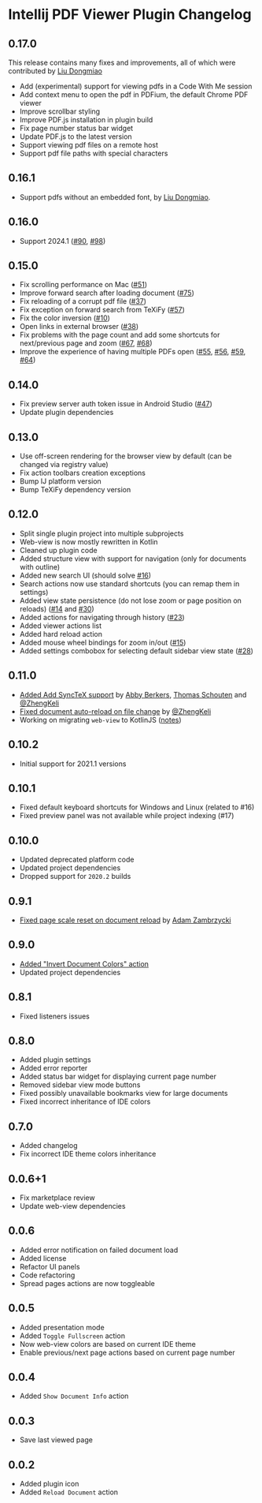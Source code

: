 # Intellij PDF Viewer Plugin Changelog

## 0.17.0
This release contains many fixes and improvements, all of which were contributed by [Liu Dongmiao](https://github.com/liudongmiao)

- Add (experimental) support for viewing pdfs in a Code With Me session
- Add context menu to open the pdf in PDFium, the default Chrome PDF viewer
- Improve scrollbar styling
- Improve PDF.js installation in plugin build
- Fix page number status bar widget
- Update PDF.js to the latest version
- Support viewing pdf files on a remote host
- Support pdf file paths with special characters

## 0.16.1
- Support pdfs without an embedded font, by [Liu Dongmiao](https://github.com/liudongmiao).

## 0.16.0
- Support 2024.1 ([#90](https://github.com/FirstTimeInForever/intellij-pdf-viewer/issues/90), [#98](https://github.com/FirstTimeInForever/intellij-pdf-viewer/issues/98))

## 0.15.0
- Fix scrolling performance on Mac ([#51](https://github.com/FirstTimeInForever/intellij-pdf-viewer/issues/51))
- Improve forward search after loading document ([#75](https://github.com/FirstTimeInForever/intellij-pdf-viewer/issues/75))
- Fix reloading of a corrupt pdf file ([#37](https://github.com/FirstTimeInForever/intellij-pdf-viewer/issues/37))
- Fix exception on forward search from TeXiFy ([#57](https://github.com/FirstTimeInForever/intellij-pdf-viewer/issues/57))
- Fix the color inversion ([#10](https://github.com/FirstTimeInForever/intellij-pdf-viewer/issues/10))
- Open links in external browser ([#38](https://github.com/FirstTimeInForever/intellij-pdf-viewer/issues/38))
- Fix problems with the page count and add some shortcuts for next/previous page and zoom ([#67](https://github.com/FirstTimeInForever/intellij-pdf-viewer/issues/67), [#68](https://github.com/FirstTimeInForever/intellij-pdf-viewer/issues/68))
- Improve the experience of having multiple PDFs open ([#55](https://github.com/FirstTimeInForever/intellij-pdf-viewer/issues/55), [#56](https://github.com/FirstTimeInForever/intellij-pdf-viewer/issues/56), [#59](https://github.com/FirstTimeInForever/intellij-pdf-viewer/issues/59), [#64](https://github.com/FirstTimeInForever/intellij-pdf-viewer/issues/64))

## 0.14.0
- Fix preview server auth token issue in Android Studio ([#47](https://github.com/FirstTimeInForever/intellij-pdf-viewer/issues/47))
- Update plugin dependencies

## 0.13.0
- Use off-screen rendering for the browser view by default (can be changed via registry value)
- Fix action toolbars creation exceptions
- Bump IJ platform version
- Bump TeXiFy dependency version

## 0.12.0
- Split single plugin project into multiple subprojects
- Web-view is now mostly rewritten in Kotlin
- Cleaned up plugin code
- Added structure view with support for navigation (only for documents with outline)
- Added new search UI (should solve [#16](https://github.com/FirstTimeInForever/intellij-pdf-viewer/issues/16))
- Search actions now use standard shortcuts (you can remap them in settings)
- Added view state persistence (do not lose zoom or page position on reloads) ([#14](https://github.com/FirstTimeInForever/intellij-pdf-viewer/issues/14) and [#30](https://github.com/FirstTimeInForever/intellij-pdf-viewer/issues/30))
- Added actions for navigating through history ([#23](https://github.com/FirstTimeInForever/intellij-pdf-viewer/issues/23))
- Added viewer actions list
- Added hard reload action
- Added mouse wheel bindings for zoom in/out ([#15](https://github.com/FirstTimeInForever/intellij-pdf-viewer/issues/15))
- Added settings combobox for selecting default sidebar view state ([#28](https://github.com/FirstTimeInForever/intellij-pdf-viewer/issues/28))

## 0.11.0
- [Added Add SyncTeX support](https://github.com/FirstTimeInForever/intellij-pdf-viewer/pull/24) by [
  Abby Berkers](https://github.com/slideclimb), [Thomas Schouten](https://github.com/PHPirates) and [@ZhengKeli](https://github.com/ZhengKeli)
- [Fixed document auto-reload on file change](https://github.com/FirstTimeInForever/intellij-pdf-viewer/pull/22) by [@ZhengKeli](https://github.com/ZhengKeli)
- Working on migrating `web-view` to KotlinJS ([notes](https://github.com/FirstTimeInForever/intellij-pdf-viewer/wiki/Moving-web-view-to-KotlinJS))

## 0.10.2
- Initial support for 2021.1 versions

## 0.10.1
- Fixed default keyboard shortcuts for Windows and Linux (related to #16)
- Fixed preview panel was not available while project indexing (#17)

## 0.10.0
- Updated deprecated platform code
- Updated project dependencies
- Dropped support for `2020.2` builds

## 0.9.1
- [Fixed page scale reset on document reload](https://github.com/FirstTimeInForever/intellij-pdf-viewer/issues/13) by [Adam Zambrzycki](https://github.com/Adikso)

## 0.9.0
- [Added "Invert Document Colors" action](https://github.com/FirstTimeInForever/intellij-pdf-viewer/issues/10)
- Updated project dependencies

## 0.8.1
- Fixed listeners issues

## 0.8.0
- Added plugin settings
- Added error reporter
- Added status bar widget for displaying current page number
- Removed sidebar view mode buttons
- Fixed possibly unavailable bookmarks view for large documents
- Fixed incorrect inheritance of IDE colors

## 0.7.0
- Added changelog
- Fix incorrect IDE theme colors inheritance

## 0.0.6+1
- Fix marketplace review
- Update web-view dependencies

## 0.0.6
- Added error notification on failed document load
- Added license
- Refactor UI panels
- Code refactoring
- Spread pages actions are now toggleable

## 0.0.5
- Added presentation mode
- Added `Toggle Fullscreen` action
- Now web-view colors are based on current IDE theme
- Enable previous/next page actions based on current page number

## 0.0.4
- Added `Show Document Info` action

## 0.0.3
- Save last viewed page

## 0.0.2
- Added plugin icon
- Added `Reload Document` action
